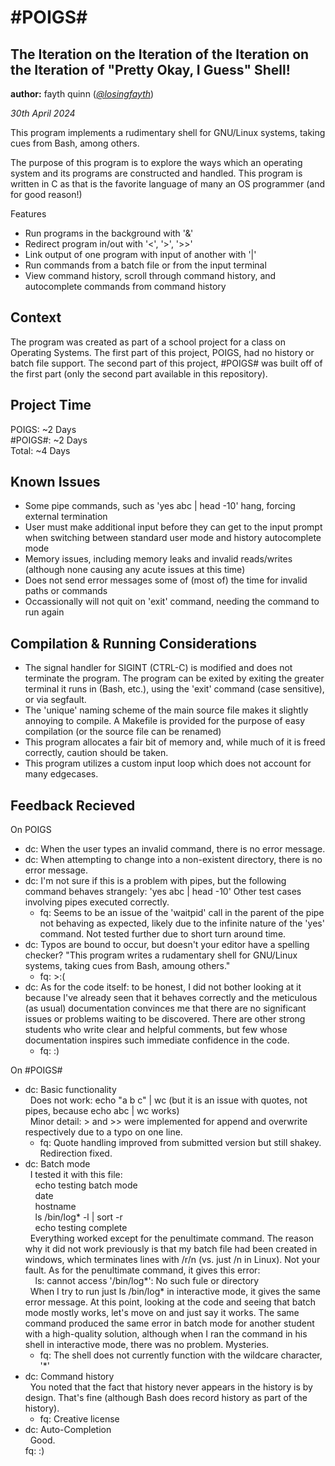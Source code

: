 # #POIGS#
## The Iteration on the Iteration of the Iteration on the Iteration of "Pretty Okay, I Guess" Shell!
**author:** fayth quinn ([*@losingfayth*](https://github.com/losingfayth))

*30th April 2024*

This program implements a rudimentary shell for GNU/Linux systems, taking cues from Bash, among others.

The purpose of this program is to explore the ways which an operating system and its programs are constructed and handled. This program is written in C as that is the favorite language of many an OS programmer (and for good reason!)

Features
 * Run programs in the background with '&'
 * Redirect program in/out with '<', '>', '>>'
 * Link output of one program with input of another with '|'
 * Run commands from a batch file or from the input terminal
 * View command history, scroll through command history, and autocomplete commands from command history

## Context
The program was created as part of a school project for a class on Operating Systems. The first part of this project, POIGS, had no history or batch file support. The second part of this project, #POIGS# was built off of the first part (only the second part available in this repository).

## Project Time
POIGS: ~2 Days  
#POIGS#: ~2 Days  
Total: ~4 Days

## Known Issues
 * Some pipe commands, such as 'yes abc | head -10' hang, forcing external termination
 * User must make additional input before they can get to the input prompt when switching between standard user mode and history autocomplete mode
 * Memory issues, including memory leaks and invalid reads/writes (although none causing any acute issues at this time)
 * Does not send error messages some of (most of) the time for invalid paths or commands
 * Occassionally will not quit on 'exit' command, needing the command to run again

## Compilation & Running Considerations
 * The signal handler for SIGINT (CTRL-C) is modified and does not terminate the program. The program can be exited by exiting the greater terminal it runs in (Bash, etc.), using the 'exit' command (case sensitive), or via segfault.
 * The 'unique' naming scheme of the main source file makes it slightly annoying to compile. A Makefile is provided for the purpose of easy compilation (or the source file can be renamed)
 * This program allocates a fair bit of memory and, while much of it is freed correctly, caution should be taken.
 * This program utilizes a custom input loop which does not account for many edgecases.

## Feedback Recieved
On POIGS
* dc: When the user types an invalid command, there is no error message.
* dc: When attempting to change into a non-existent directory, there is no error message.
* dc: I'm not sure if this is a problem with pipes, but the following command behaves strangely:
	'yes abc | head -10'
	Other test cases involving pipes executed correctly.
	* fq: Seems to be an issue of the 'waitpid' call in the parent of the pipe not behaving as expected, likely due to the infinite nature of the 'yes' command. Not tested further due to short turn around time.
* dc: Typos are bound to occur, but doesn't your editor have a spelling checker?
	"This program writes a rudamentary shell for GNU/Linux systems, taking cues from Bash, amoung others."
	* fq: >:(
* dc: As for the code itself: to be honest, I did not bother looking at it because I've already seen that it behaves correctly and the meticulous  (as usual) documentation convinces me that there are no significant issues or problems waiting to be discovered. There are other strong students who write clear and helpful comments, but few whose documentation inspires such immediate confidence in the code.
	* fq:	:)

On #POIGS#
* dc: Basic functionality  
	  &nbsp;&nbsp;Does not work: echo "a b c" | wc (but it is an issue with quotes, not pipes, because echo abc | wc works)  
	  &nbsp;&nbsp;Minor detail: > and >> were implemented for append and overwrite respectively due to a typo on one line.
	* fq: Quote handling improved from submitted version but still shakey. Redirection fixed.
* dc: Batch mode  
	  &nbsp;&nbsp;I tested it with this file:  
	  	&nbsp;&nbsp;&nbsp;&nbsp;echo testing batch mode  
		&nbsp;&nbsp;&nbsp;&nbsp;date  
		&nbsp;&nbsp;&nbsp;&nbsp;hostname  
		&nbsp;&nbsp;&nbsp;&nbsp;ls /bin/log* -l | sort -r  
		&nbsp;&nbsp;&nbsp;&nbsp;echo testing complete  
	  &nbsp;&nbsp;Everything worked except for the penultimate command. The reason why it did not work previously is that my batch file had been created in windows, which terminates lines with /r/n (vs. just /n in Linux). Not your fault. As for the penultimate command, it gives this error:  
	  	&nbsp;&nbsp;&nbsp;&nbsp;ls: cannot access '/bin/log*': No such fule or directory  
	  &nbsp;&nbsp;When I try to run just ls /bin/log* in interactive mode, it gives the same error message. At this point, looking at the code and seeing that batch mode mostly works, let's move on and just say it works. The same command produced the same error in batch mode for another student with a high-quality solution, although when I ran the command in his shell in interactive mode, there was no problem. Mysteries.
	* fq: The shell does not currently function with the wildcare character, '*'
* dc: Command history  
	  &nbsp;&nbsp;You noted that the fact that history never appears in the history is by design. That's fine (although Bash does record history as part of the history).
	* fq: Creative license
* dc: Auto-Completion  
	  &nbsp;&nbsp;Good.  
	  fq: :)